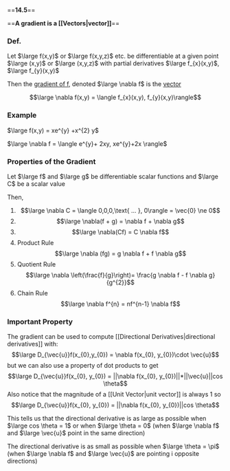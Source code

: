 ==**14.5**==

==**A gradient is a [[Vectors|vector]]**==

### Def.

Let $\large f(x,y)$ or $\large f(x,y,z)$  etc.  be differentiable at a given point $\large (x,y)$  or $\large (x,y,z)$ 
with partial derivatives $\large f_{x}(x,y)$, $\large f_{y}(x,y)$

Then the <u>gradient of f</u>, denoted $\large \nabla f$ is the <u>vector</u> 

$$\large \nabla f(x,y) = \langle f_{x}(x,y), f_{y}(x,y)\rangle$$
### Example

$\large f(x,y) = xe^{y} +x^{2} y$

$\large \nabla f = \langle e^{y}+ 2xy, xe^{y}+2x \rangle$

### Properties of the Gradient

Let $\large f$ and $\large g$ be  differentiable scalar functions and $\large C$ be a scalar value

Then,

1.	$$\large \nabla C = \langle 0,0,0,\text{ ... }, 0\rangle = \vec{0} \ne 0$$
2.	$$\large \nabla(f + g) = \nabla f + \nabla g$$
3. $$\large \nabla(Cf) = C \nabla f$$
4. Product Rule$$\large \nabla (fg) = g \nabla f + f \nabla g$$
5. Quotient Rule$$\large \nabla \left(\frac{f}{g}\right)= \frac{g \nabla f - f \nabla g}{g^{2}}$$
6. Chain Rule$$\large \nabla f^{n} = nf^{n-1} \nabla f$$

### Important Property
The gradient can be used to compute [[Directional Derivatives|directional derivatives]] with:
$$\large D_{\vec{u}}f(x_{0},y_{0}) = \nabla f(x_{0}, y_{0})\cdot \vec{u}$$
but we can also use a property of dot products to get
$$\large D_{\vec{u}}f(x_{0}, y_{0})  = ||\nabla f(x_{0}, y_{0})||*||\vec{u}||cos \theta$$
Also notice that the magnitude of a [[Unit Vector|unit vector]] is always 1 so
$$\large D_{\vec{u}}f(x_{0}, y_{0})  = ||\nabla f(x_{0}, y_{0})||cos \theta$$

This tells us that the directional derivative is as large as possible when $\large cos \theta = 1$ or when $\large \theta = 0$ (when $\large \nabla f$ and $\large \vec{u}$ point in the same direction)

The directional derivative is as small as possible when $\large \theta = \pi$ (when $\large \nabla f$ and $\large \vec{u}$ are pointing i opposite directions) 


